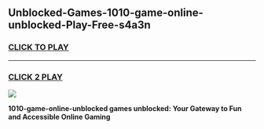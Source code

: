 
## Unblocked-Games-1010-game-online-unblocked-Play-Free-s4a3n
<h3>
<a href="https://premium76.site?title=1010-game-online-unblocked&ref=10A">CLICK TO PLAY</a></h3>
<hr>

<h3>
<a href="https://premium76.site?title=1010-game-online-unblocked&ref=10A">CLICK 2 PLAY</a>
  
</h3>

<a href="https://premium76.site?title=1010-game-online-unblocked&ref=10A"><img src="https://clearcache.store/games.png"></a>


**1010-game-online-unblocked games unblocked: Your Gateway to Fun and Accessible Online Gaming**
